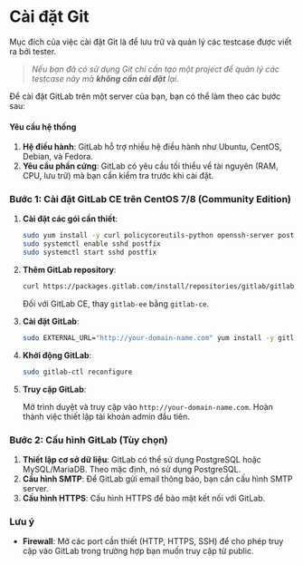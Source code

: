 # Cài đặt Git

Mục đích của việc cài đặt Git là để lưu trữ và quản lý các testcase được viết ra bởi tester.

> _Nếu bạn đã có sử dụng Git chỉ cần tạo một project để quản lý các testcase này mà **không cần cài đặt** lại._

Để cài đặt GitLab trên một server của bạn, bạn có thể làm theo các bước sau:

#### Yêu cầu hệ thống

1. **Hệ điều hành**: GitLab hỗ trợ nhiều hệ điều hành như Ubuntu, CentOS, Debian, và Fedora.
2. **Yêu cầu phần cứng**: GitLab có yêu cầu tối thiểu về tài nguyên (RAM, CPU, lưu trữ) mà bạn cần kiểm tra trước khi cài đặt.

### Bước 1: Cài đặt GitLab CE t**rên CentOS 7/8** (Community Edition)

1.  **Cài đặt các gói cần thiết**:

    ```bash
    sudo yum install -y curl policycoreutils-python openssh-server postfix
    sudo systemctl enable sshd postfix
    sudo systemctl start sshd postfix
    ```
2.  **Thêm GitLab repository**:

    ```bash
    curl https://packages.gitlab.com/install/repositories/gitlab/gitlab-ee/script.rpm.sh | sudo bash
    ```

    Đối với GitLab CE, thay `gitlab-ee` bằng `gitlab-ce`.
3.  **Cài đặt GitLab**:

    ```bash
    sudo EXTERNAL_URL="http://your-domain-name.com" yum install -y gitlab-ce
    ```
4.  **Khởi động GitLab**:

    ```bash
    sudo gitlab-ctl reconfigure
    ```
5.  **Truy cập GitLab**:

    Mở trình duyệt và truy cập vào `http://your-domain-name.com`. Hoàn thành việc thiết lập tài khoản admin đầu tiên.

### Bước 2: Cấu hình GitLab (Tùy chọn)

1. **Thiết lập cơ sở dữ liệu**: GitLab có thể sử dụng PostgreSQL hoặc MySQL/MariaDB. Theo mặc định, nó sử dụng PostgreSQL.
2. **Cấu hình SMTP**: Để GitLab gửi email thông báo, bạn cần cấu hình SMTP server.
3. **Cấu hình HTTPS**: Cấu hình HTTPS để bảo mật kết nối với GitLab.

### Lưu ý

* **Firewall**: Mở các port cần thiết (HTTP, HTTPS, SSH) để cho phép truy cập vào GitLab trong trường hợp bạn muốn truy cập từ public.
